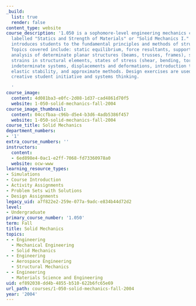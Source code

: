 ```yaml
---
_build:
  list: true
  render: false
content_type: website
course_description: '1.050 is a sophomore-level engineering mechanics course, commonly
  labelled "Statics and Strength of Materials" or "Solid Mechanics I." This course
  introduces students to the fundamental principles and methods of structural mechanics.
  Topics covered include: static equilibrium, force resultants, support conditions,
  analysis of determinate planar structures (beams, trusses, frames), stresses and
  strains in structural elements, states of stress (shear, bending, torsion), statically
  indeterminate systems, displacements and deformations, introduction to matrix methods,
  elastic stability, and approximate methods. Design exercises are used to encourage
  creative student initiative and systems thinking.

  '
course_image:
  content: 4d081ba3-e0fc-2d08-1d37-cad4861d70f5
  website: 1-050-solid-mechanics-fall-2004
course_image_thumbnail:
  content: 04ccfbaa-c96b-d5e4-b3d6-4adb5386f457
  website: 1-050-solid-mechanics-fall-2004
course_title: Solid Mechanics
department_numbers:
- '1'
extra_course_numbers: ''
instructors:
  content:
  - 6ed898e4-0ac1-e2ff-7068-fd73360978a0
  website: ocw-www
learning_resource_types:
- Simulations
- Course Introduction
- Activity Assignments
- Problem Sets with Solutions
- Design Assignments
legacy_uid: a7f822e2-259e-077a-9adc-e834b44d72d2
level:
- Undergraduate
primary_course_number: '1.050'
term: Fall
title: Solid Mechanics
topics:
- - Engineering
  - Mechanical Engineering
  - Solid Mechanics
- - Engineering
  - Aerospace Engineering
  - Structural Mechanics
- - Engineering
  - Materials Science and Engineering
uid: ef892038-dd4b-4855-b510-622b6fc65e69
url_path: courses/1-050-solid-mechanics-fall-2004
year: '2004'
---
```

